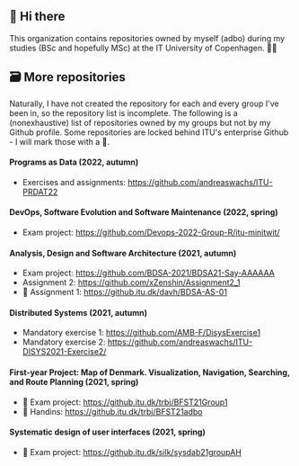 ## 👋 Hi there
This organization contains repositories owned by myself (adbo) during my studies (BSc and hopefully MSc) at the IT University of Copenhagen. 👨‍🎓

## 🗃️ More repositories
Naturally, I have not created the repository for each and every group I've been in, so the repository list is incomplete. The following is a (nonexhaustive) list of repositories owned by my groups but not by my Github profile. Some repositories are locked behind ITU's enterprise Github - I will mark those with a 🔐.

#### Programs as Data (2022, autumn)
- Exercises and assignments: https://github.com/andreaswachs/ITU-PRDAT22

#### DevOps, Software Evolution and Software Maintenance (2022, spring)
- Exam project: https://github.com/Devops-2022-Group-R/itu-minitwit/

#### Analysis, Design and Software Architecture (2021, autumn)
- Exam project: https://github.com/BDSA-2021/BDSA21-Say-AAAAAA
- Assignment 2: https://github.com/xZenshin/Assignment2_1
- 🔐 Assignment 1: https://github.itu.dk/davh/BDSA-AS-01

#### Distributed Systems (2021, autumn)
- Mandatory exercise 1: https://github.com/AMB-F/DisysExercise1
- Mandatory exercise 2: https://github.com/andreaswachs/ITU-DISYS2021-Exercise2/

#### First-year Project: Map of Denmark. Visualization, Navigation, Searching, and Route Planning (2021, spring)
- 🔐 Exam project: https://github.itu.dk/trbj/BFST21Group1
- 🔐 Handins: https://github.itu.dk/trbj/BFST21adbo

#### Systematic design of user interfaces (2021, spring)
- 🔐 Exam project: https://github.itu.dk/silk/sysdab21groupAH
